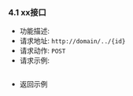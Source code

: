### 4.1 xx接口
- 功能描述:
- 请求地址: `http://domain/../{id}`
- 请求动作: `POST`
- 请求示例:

```

```
- 返回示例
```

```